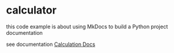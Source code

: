 # calculator

this code example is about using MkDocs to build a Python project documentation

see documentation [Calculation Docs](https://gangely.github.io/calculator/)
